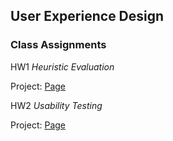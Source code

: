 ## User Experience Design 


### Class Assignments

HW1 *Heuristic Evaluation*

Project: [Page](heuristic_eval.md)
  
  
HW2 *Usability Testing*

Project: [Page](usability_test.md)

